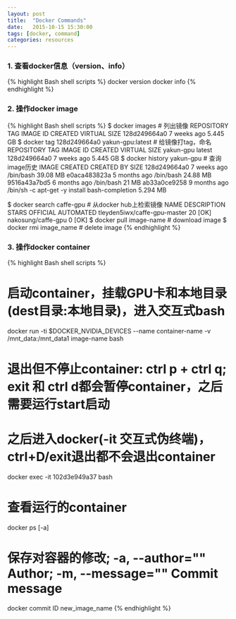 ```yaml
---
layout: post
title:  "Docker Commands"
date:   2015-10-15 15:30:00
tags: [docker, command]
categories: resources
---
```


### 1. 查看docker信息（version、info）
{% highlight Bash shell scripts %}
docker version
docker info
{% endhighlight %}

### 2. 操作docker image
{% highlight Bash shell scripts %}
$ docker images  # 列出镜像
REPOSITORY             TAG                 IMAGE ID            CREATED             VIRTUAL SIZE
<none>                 <none>              128d249664a0        7 weeks ago         5.445 GB
$ docker tag 128d249664a0 yakun-gpu:latest  # 给镜像打tag，命名
REPOSITORY             TAG                 IMAGE ID            CREATED             VIRTUAL SIZE
yakun-gpu              latest              128d249664a0        7 weeks ago         5.445 GB
$ docker history yakun-gpu  # 查询image历史
IMAGE               CREATED              CREATED BY                                      SIZE
128d249664a0        7 weeks ago          /bin/bash                                       39.08 MB
e0aca483823a        5 months ago         /bin/bash                                       24.88 MB
9516a43a7bd5        6 months ago         /bin/bash                                       21 MB
ab33a0ce9258        9 months ago         /bin/sh -c apt-get -y install bash-completion   5.294 MB

$ docker search caffe-gpu  # 从docker hub上检索镜像
NAME                           DESCRIPTION                                     STARS     OFFICIAL   AUTOMATED
tleyden5iwx/caffe-gpu-master                                                   20                   [OK]
nakosung/caffe-gpu                                                             0                    [OK]
$ docker pull image-name  # download image
$ docker rmi image_name  # delete image
{% endhighlight %}

### 3. 操作docker container
{% highlight Bash shell scripts %}
# 启动container，挂载GPU卡和本地目录(dest目录:本地目录)，进入交互式bash
docker run -ti $DOCKER_NVIDIA_DEVICES --name container-name -v /mnt_data:/mnt_data1 image-name bash
# 退出但不停止container: ctrl p + ctrl q; exit 和 ctrl d都会暂停container，之后需要运行start启动
# 之后进入docker(-it 交互式伪终端)，ctrl+D/exit退出都不会退出container
docker exec -it 102d3e949a37 bash

# 查看运行的container
docker ps [-a]
# 保存对容器的修改; -a, --author="" Author; -m, --message="" Commit message  
docker commit ID new_image_name 
{% endhighlight %}